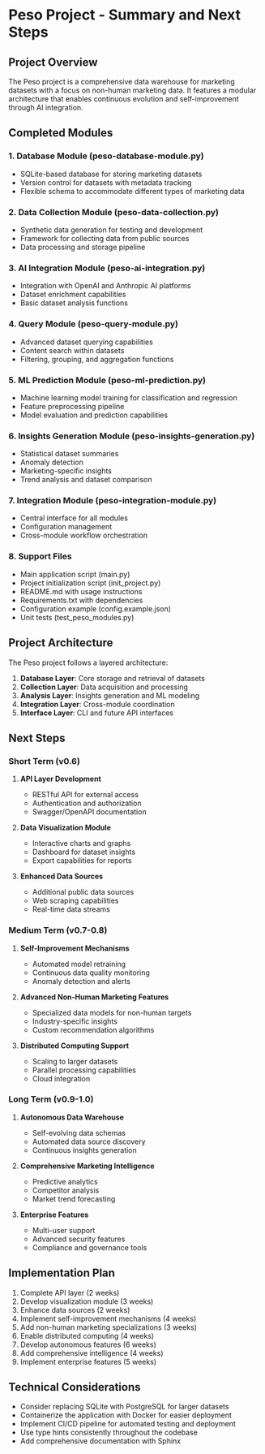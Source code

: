 # Peso Project - Summary and Next Steps

## Project Overview
The Peso project is a comprehensive data warehouse for marketing datasets with a focus on non-human marketing data. It features a modular architecture that enables continuous evolution and self-improvement through AI integration.

## Completed Modules

### 1. Database Module (peso-database-module.py)
- SQLite-based database for storing marketing datasets
- Version control for datasets with metadata tracking
- Flexible schema to accommodate different types of marketing data

### 2. Data Collection Module (peso-data-collection.py)
- Synthetic data generation for testing and development
- Framework for collecting data from public sources
- Data processing and storage pipeline

### 3. AI Integration Module (peso-ai-integration.py)
- Integration with OpenAI and Anthropic AI platforms
- Dataset enrichment capabilities
- Basic dataset analysis functions

### 4. Query Module (peso-query-module.py)
- Advanced dataset querying capabilities
- Content search within datasets
- Filtering, grouping, and aggregation functions

### 5. ML Prediction Module (peso-ml-prediction.py)
- Machine learning model training for classification and regression
- Feature preprocessing pipeline
- Model evaluation and prediction capabilities

### 6. Insights Generation Module (peso-insights-generation.py)
- Statistical dataset summaries
- Anomaly detection
- Marketing-specific insights
- Trend analysis and dataset comparison

### 7. Integration Module (peso-integration-module.py)
- Central interface for all modules
- Configuration management
- Cross-module workflow orchestration

### 8. Support Files
- Main application script (main.py)
- Project initialization script (init_project.py)
- README.md with usage instructions
- Requirements.txt with dependencies
- Configuration example (config.example.json)
- Unit tests (test_peso_modules.py)

## Project Architecture
The Peso project follows a layered architecture:

1. **Database Layer**: Core storage and retrieval of datasets
2. **Collection Layer**: Data acquisition and processing
3. **Analysis Layer**: Insights generation and ML modeling
4. **Integration Layer**: Cross-module coordination
5. **Interface Layer**: CLI and future API interfaces

## Next Steps

### Short Term (v0.6)
1. **API Layer Development**
   - RESTful API for external access
   - Authentication and authorization
   - Swagger/OpenAPI documentation

2. **Data Visualization Module**
   - Interactive charts and graphs
   - Dashboard for dataset insights
   - Export capabilities for reports

3. **Enhanced Data Sources**
   - Additional public data sources
   - Web scraping capabilities
   - Real-time data streams

### Medium Term (v0.7-0.8)
1. **Self-Improvement Mechanisms**
   - Automated model retraining
   - Continuous data quality monitoring
   - Anomaly detection and alerts

2. **Advanced Non-Human Marketing Features**
   - Specialized data models for non-human targets
   - Industry-specific insights
   - Custom recommendation algorithms

3. **Distributed Computing Support**
   - Scaling to larger datasets
   - Parallel processing capabilities
   - Cloud integration

### Long Term (v0.9-1.0)
1. **Autonomous Data Warehouse**
   - Self-evolving data schemas
   - Automated data source discovery
   - Continuous insights generation

2. **Comprehensive Marketing Intelligence**
   - Predictive analytics
   - Competitor analysis
   - Market trend forecasting

3. **Enterprise Features**
   - Multi-user support
   - Advanced security features
   - Compliance and governance tools

## Implementation Plan
1. Complete API layer (2 weeks)
2. Develop visualization module (3 weeks)
3. Enhance data sources (2 weeks)
4. Implement self-improvement mechanisms (4 weeks)
5. Add non-human marketing specializations (3 weeks)
6. Enable distributed computing (4 weeks)
7. Develop autonomous features (6 weeks)
8. Add comprehensive intelligence (4 weeks)
9. Implement enterprise features (5 weeks)

## Technical Considerations
- Consider replacing SQLite with PostgreSQL for larger datasets
- Containerize the application with Docker for easier deployment
- Implement CI/CD pipeline for automated testing and deployment
- Use type hints consistently throughout the codebase
- Add comprehensive documentation with Sphinx
